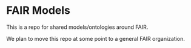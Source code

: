 FAIR Models
===========

This is a repo for shared models/ontologies around FAIR.

We plan to move this repo at some point to a general FAIR organization.
